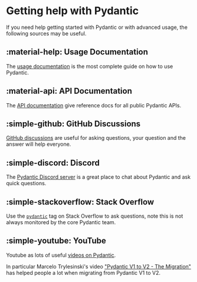 # Getting help with Pydantic

If you need help getting started with Pydantic or with advanced usage, the following sources may be useful.

## :material-help: Usage Documentation

The [usage documentation](usage/models.md) is the most complete guide on how to use Pydantic.

## :material-api: API Documentation

The [API documentation](api/main.md) give reference docs for all public Pydantic APIs.

## :simple-github: GitHub Discussions

[GitHub discussions](https://github.com/pydantic/pydantic/discussions) are useful for asking questions, your question and the answer will help everyone.

## :simple-discord: Discord

The [Pydantic Discord server](https://discord.com/invite/FXTHeFtgtg) is a great place to chat about Pydantic and ask quick questions.

## :simple-stackoverflow: Stack Overflow

Use the [`pydantic`](https://stackoverflow.com/questions/tagged/pydantic) tag on Stack Overflow to ask questions, note this is not always monitored by the core Pydantic team.

## :simple-youtube: YouTube

Youtube as lots of useful [videos on Pydantic](https://www.youtube.com/results?search_query=pydantic).

In particular Marcelo Trylesinski's video ["Pydantic V1 to V2 - The Migration"](https://youtu.be/sD_xpYl4fPU) has helped people a lot when migrating from Pydantic V1 to V2.
